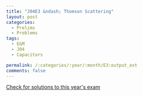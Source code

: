 ```yaml
---
title: "J04E3 &ndash; Thomson Scattering"
layout: post
categories:
  - Prelims
  - Problems
tags:
  - E&M
  - J04
  - Capacitors

permalink: /:categories/:year/:month/E3:output_ext
comments: false
---
```

<object data="2004J3E.pdf" type="application/pdf" width="100%" height="500"></object>
<div class="message"><a href='https://princetonprelim.com/prelim/12/'>Check for solutions to this year's exam</a></div>
